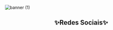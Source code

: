 ![banner (1)](https://user-images.githubusercontent.com/122480794/212552530-d57f1e0c-216c-4a64-a76c-16010790876b.png)


<h2 align="center">✨Redes Sociais✨</h2>
<div align="center">
<a href="(https://www.linkedin.com/in/elane-veras-55b5231a2?trk=people-guest_people_search-card&originalSubdomain=br)"
target="_blank"><img src="https://img.shields.io/badge/LinkedIn-487dcf?style=for-the-badge&logo=linkedin&logoColor=white" alt="" /></a> <a href="(https://www.instagram.com/_elanevrs/)"
target="_blank"><img src="https://img.shields.io/badge/Instagram-487dcf?style=for-the-badge&logo=instagram&logoColor=white" alt="" /></a> <a href="(https://www.facebook.com/maria.elanne.18)"
target="_blank"><img src="https://img.shields.io/badge/Facebook-487dcf?style=for-the-badge&logo=facebook&logoColor=white" alt="" /></a> </a> <a href="(https://twitter.com/_menv_ev)"
target="_blank"><img src="https://img.shields.io/badge/Twitter-487dcf?style=for-the-badge&logo=twitter&logoColor=white" alt="" /></a>
</div>

